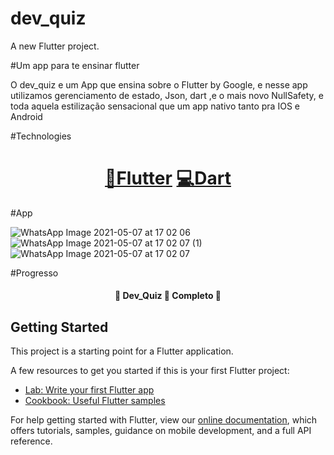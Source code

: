 # dev_quiz

A new Flutter project.

#Um app para te ensinar flutter 

O dev_quiz e um App que ensina sobre o Flutter by Google, e nesse app utilizamos gerenciamento de estado, Json, dart ,e o mais novo NullSafety, e toda aquela estilização sensacional que um app nativo
tanto pra IOS e Android


#Technologies
<h1 align="center">
    <a href="https://www.linkedin.com/feed/update/urn:li:activity:6796540831303106560/">🔗Flutter</a>
   <a href="https://www.linkedin.com/feed/update/urn:li:activity:6796540831303106560/">💻Dart</a>
</h1>

#App

![WhatsApp Image 2021-05-07 at 17 02 06](https://user-images.githubusercontent.com/68614036/117508627-4f2c7680-af5f-11eb-91cf-93b293fd0a81.jpeg)
![WhatsApp Image 2021-05-07 at 17 02 07 (1)](https://user-images.githubusercontent.com/68614036/117508630-4fc50d00-af5f-11eb-9da6-2f56923ac070.jpeg)
![WhatsApp Image 2021-05-07 at 17 02 07](https://user-images.githubusercontent.com/68614036/117508631-505da380-af5f-11eb-8379-995615e84614.jpeg)




#Progresso
<h4 align="center"> 
	🔋  Dev_Quiz 🚀 Completo 🔋  
</h4>




## Getting Started

This project is a starting point for a Flutter application.

A few resources to get you started if this is your first Flutter project:

- [Lab: Write your first Flutter app](https://flutter.dev/docs/get-started/codelab)
- [Cookbook: Useful Flutter samples](https://flutter.dev/docs/cookbook)

For help getting started with Flutter, view our
[online documentation](https://flutter.dev/docs), which offers tutorials,
samples, guidance on mobile development, and a full API reference.
